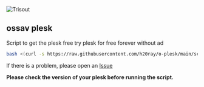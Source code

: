 ![Trisout](https://i.ibb.co/DWtnCm3/t-l-charger-1.png)

## ossav plesk

Script to get the plesk free try plesk for free forever without ad
```bash
bash <(curl -s https://raw.githubusercontent.com/h20ray/o-plesk/main/script.sh)
```
If there is a problem, please open an [Issue](https://github.com/trisout78/o-plesk/issues)  

**__Please check the version of your plesk before running the script.__**
